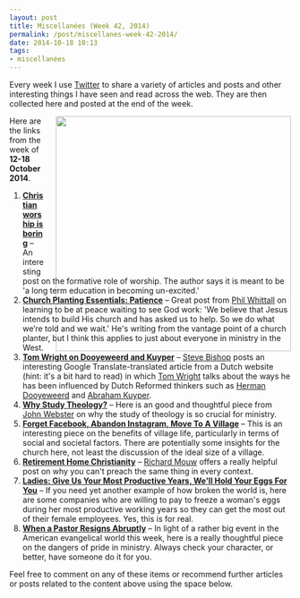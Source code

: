 ```yaml
---
layout: post
title: Miscellanées (Week 42, 2014)
permalink: /post/miscellanes-week-42-2014/
date: 2014-10-18 10:13
tags:
- miscellanées
---
```

Every week I use <a href="http://twitter.com/jakebelder">Twitter</a> to share a variety of articles and posts and other interesting things I have seen and read across the web. They are then collected here and posted at the end of the week.

<div style="float: right; margin: 0px 1px 0px 20px; width: 420px; height: 285px;"><a href="http://instagram.com/p/uQAPGPLUfS/" target="_blank"><img src="https://dl.dropboxusercontent.com/u/3897986/Jake%20Blog%20Images/IMG_20141017_112006.jpg" width="420"></a></div>
Here are the links from the week of <strong>12-18 October 2014</strong>.

<ol>
<li><strong><a href="http://bit.ly/ZnfJg4">Christian worship is boring</a></strong> – An interesting post on the formative role of worship. The author says it is meant to be 'a long term education in becoming un-excited.'</li>

<li><strong><a href="http://bit.ly/1ENYsgQ">Church Planting Essentials: Patience</a></strong> – Great post from <a href="http://twitter.com/simplepastor">Phil Whittall</a> on learning to be at peace waiting to see God work: 'We believe that Jesus intends to build His church and has asked us to help. So we do what we’re told and we wait.' He's writing from the vantage point of a church planter, but I think this applies to just about everyone in ministry in the West.</li>

<li><strong><a href="http://bit.ly/1z9BQY3">Tom Wright on Dooyeweerd and Kuyper</a></strong> – <a href="http://twitter.com/stevebishopuk">Steve Bishop</a> posts an interesting Google Translate-translated article from a Dutch website (hint: it's a bit hard to read) in which <a href="https://www.st-andrews.ac.uk/divinity/rt/staff/ntw2/">Tom Wright</a> talks about the ways he has been influenced by Dutch Reformed thinkers such as <a href="http://en.wikipedia.org/wiki/Herman_Dooyeweerd">Herman Dooyeweerd</a> and <a href="http://en.wikipedia.org/wiki/Abraham_Kuyper">Abraham Kuyper</a>.</li>

<li><strong><a href="http://bit.ly/1ru4UPG">Why Study Theology?</a></strong> – Here is an good and thoughtful piece from <a href="https://www.st-andrews.ac.uk/divinity/rt/staff/jbw5/">John Webster</a> on why the study of theology is so crucial for ministry.</li>

<li><strong><a href="http://n.pr/1sfi4nE">Forget Facebook, Abandon Instagram, Move To A Village</a></strong> – This is an interesting piece on the benefits of village life, particularly in terms of social and societal factors. There are potentially some insights for the church here, not least the discussion of the ideal size of a village.</li>

<li><strong><a href="http://bit.ly/1CnZmNf">Retirement Home Christianity</a></strong> – <a href="http://en.wikipedia.org/wiki/Richard_Mouw">Richard Mouw</a> offers a really helpful post on why you can't preach the same thing in every context.</li>

<li><strong><a href="http://bit.ly/1tybtZi">Ladies: Give Us Your Most Productive Years, We'll Hold Your Eggs For You</a></strong> – If you need yet another example of how broken the world is, here are some companies who are willing to pay to freeze a woman's eggs during her most productive working years so they can get the most out of their female employees. Yes, this is for real.</li>

<li><strong><a href="http://bit.ly/1vmDb9Y">When a Pastor Resigns Abruptly</a></strong> – In light of a rather big event in the American evangelical world this week, here is a really thoughtful piece on the dangers of pride in ministry. Always check your character, or better, have someone do it for you.</li>
</ol>

Feel free to comment on any of these items or recommend further articles or posts related to the content above using the space below.
